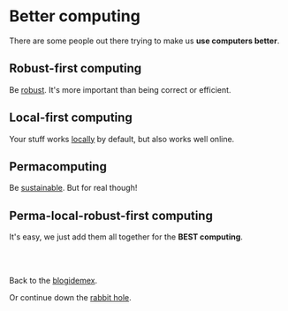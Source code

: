 # Better computing

There are some people out there trying to make us **use computers better**.

## Robust-first computing

Be [robust](https://andrewwalpole.com/blog/an-introduction-to-robust-first-computation/). It's more important than being correct or efficient.

## Local-first computing

Your stuff works [locally](https://www.inkandswitch.com/local-first/) by default, but also works well online.

## Permacomputing

Be [sustainable](https://permacomputing.net/permacomputing/). But for real though!

## Perma-local-robust-first computing

It's easy, we just add them all together for the **BEST computing**.

<br>

<br>

Back to the [blogidemex](/wikiblogarden).<br>

Or continue down the [rabbit hole](/wikiblogarden/better-computing/better-computing).
